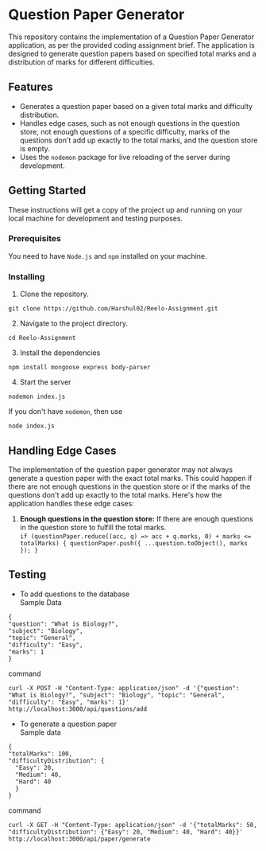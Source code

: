 # Question Paper Generator

This repository contains the implementation of a Question Paper Generator application, as per the provided coding assignment brief. The application is designed to generate question papers based on specified total marks and a distribution of marks for different difficulties.

## Features

- Generates a question paper based on a given total marks and difficulty distribution.
- Handles edge cases, such as not enough questions in the question store, not enough questions of a specific difficulty, marks of the questions don't add up exactly to the total marks, and the question store is empty.
- Uses the `nodemon` package for live reloading of the server during development.

## Getting Started

These instructions will get a copy of the project up and running on your local machine for development and testing purposes.

### Prerequisites

You need to have `Node.js` and `npm` installed on your machine.

### Installing

1. Clone the repository.
```
git clone https://github.com/Harshul02/Reelo-Assignment.git
```

2. Navigate to the project directory.
```
cd Reelo-Assignment
```
3. Install the dependencies
```
npm install mongoose express body-parser
```
4. Start the server
```
nodemon index.js
```
If you don't have `nodemon`, then use
```
node index.js
```

## Handling Edge Cases

The implementation of the question paper generator may not always generate a question paper with the exact total marks. This could happen if there are not enough questions in the question store or if the marks of the questions don't add up exactly to the total marks. Here's how the application handles these edge cases:

1. **Enough questions in the question store:** If there are enough questions in the question store to fulfill the total marks. <br>
`
if (questionPaper.reduce((acc, q) => acc + q.marks, 0) + marks <= totalMarks) {
            questionPaper.push({ ...question.toObject(), marks });
}
`

## Testing

- To add questions to the database <br>
Sample Data
```
{
"question": "What is Biology?",
"subject": "Biology",
"topic": "General",
"difficulty": "Easy",
"marks": 1
}
```
command
```
curl -X POST -H "Content-Type: application/json" -d '{"question": "What is Biology?", "subject": "Biology", "topic": "General", "difficulty": "Easy", "marks": 1}' http://localhost:3000/api/questions/add
```

- To generate a question paper <br>
Sample data
```
{
"totalMarks": 100,
"difficultyDistribution": {
  "Easy": 20,
  "Medium": 40,
  "Hard": 40
  }
}
```
command
```
curl -X GET -H "Content-Type: application/json" -d '{"totalMarks": 50, "difficultyDistribution": {"Easy": 20, "Medium": 40, "Hard": 40}}' http://localhost:3000/api/paper/generate
```

